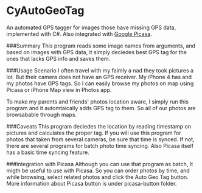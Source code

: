CyAutoGeoTag
============

An automated GPS tagger for images those have missing GPS data, implemented with C#. Also integrated with [Google Picasa](http://picasa.google.com/).

###Summary
This program reads some image names from arguments, and based on images with GPS data, it simply deciedes best GPS tag for the ones that lacks GPS info and saves them.

###Usage Scenario
I often travel with my faimly a nad they took pictures a lot. But their camera does not have an GPS receiver. My iPhone 4 has and my photos have GPS tags. So I can easily browse my photos on map using Picasa or iPhone Map view in Photos app.

To make my parents and friends' photos location aware, I simply run this program and it automtaically adds GPS tag to them. So all of our photos are browsabable through maps.

###Caveats
This program deciedes the location by reading timestamp on pictures and calculates the proper tag. If you will use this program for photos that taken from several cameras, be sure that time is synced. If not, there are several programs for batch photo time syncing. Also Picasa itself has a basic time syncing feature.

###Integration with Picasa
Although you can use that program as batch, It migth be useful to use with Picasa. So you can order photos by time, and while browsing, select related photos and click the Auto Geo Tag button.
More information about Picasa button is under picasa-button folder.


